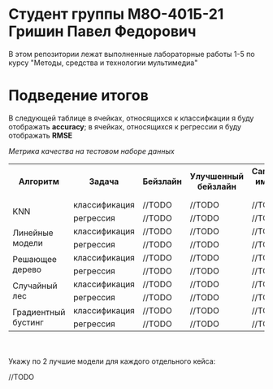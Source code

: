 # Студент группы М8О-401Б-21 Гришин Павел Федорович

В этом репозитории лежат выполненные лабораторные работы 1-5 по курсу "Методы, средства и технологии мультимедиа"

# Подведение итогов

В следующей таблице в ячейках, относящихся к классифкации я буду отображать **accuracy**; в ячейках, относящихся к регрессии я буду отображать **RMSE**

*Метрика качества на тестовом наборе данных*
<table>
    <tr>
        <th rowspan="1">Алгоритм</th>
        <th>Задача</th>
        <th>Бейзлайн</th>
        <th>Улучшенный бейзлайн</th>
        <th>Самостоятельная имплементация алгоритма</th>
    </tr>
    <tr>
        <td rowspan="2">KNN</td>
        <td>классификация</td>
        <td>//TODO</td>
        <td>//TODO</td>
        <td>//TODO</td>
    </tr>
    <tr>
        <td>регрессия</td>
        <td>//TODO</td>
        <td>//TODO</td>
        <td>//TODO</td>
    </tr>
    <tr>
        <td rowspan="2">Линейные модели</td>
        <td>классификация</td>
        <td>//TODO</td>
        <td>//TODO</td>
        <td>//TODO</td>
    </tr>
    <tr>
        <td>регрессия</td>
        <td>//TODO</td>
        <td>//TODO</td>
        <td>//TODO</td>
    </tr>
    <tr>
        <td rowspan="2">Решающее дерево</td>
        <td>классификация</td>
        <td>//TODO</td>
        <td>//TODO</td>
        <td>//TODO</td>
    </tr>
    <tr>
        <td>регрессия</td>
        <td>//TODO</td>
        <td>//TODO</td>
        <td>//TODO</td>
    </tr>
    <tr>
        <td rowspan="2">Случайный лес</td>
        <td>классификация</td>
        <td>//TODO</td>
        <td>//TODO</td>
        <td>//TODO</td>
    </tr>
    <tr>
        <td>регрессия</td>
        <td>//TODO</td>
        <td>//TODO</td>
        <td>//TODO</td>
    </tr>
    <tr>
        <td rowspan="2">Градиентный бустинг</td>
        <td>классификация</td>
        <td>//TODO</td>
        <td>//TODO</td>
        <td>//TODO</td>
    </tr>
    <tr>
        <td>регрессия</td>
        <td>//TODO</td>
        <td>//TODO</td>
        <td>//TODO</td>
    </tr>
</table>


<br><br>
Укажу по 2 лучшие модели для каждого отдельного кейса:
<br>

//TODO

<br>

